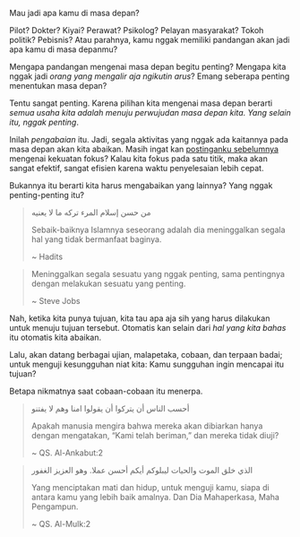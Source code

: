 Mau jadi apa kamu di masa depan?

Pilot? Dokter? Kiyai? Perawat? Psikolog? Pelayan masyarakat? Tokoh politik? Pebisnis? Atau parahnya, kamu nggak memiliki pandangan akan jadi apa kamu di masa depanmu?

Mengapa pandangan mengenai masa depan begitu penting? Mengapa kita nggak jadi _orang yang mengalir aja ngikutin arus_? Emang seberapa penting menentukan masa depan?

Tentu sangat penting. Karena pilihan kita mengenai masa depan berarti _semua usaha kita adalah menuju perwujudan masa depan kita. Yang selain itu, nggak penting_.

Inilah _pengabaian_ itu. Jadi, segala aktivitas yang nggak ada kaitannya pada masa depan akan kita abaikan. Masih ingat kan [postinganku sebelumnya](/mengapa-malas-0822) mengenai kekuatan fokus? Kalau kita fokus pada satu titik, maka akan sangat efektif, sangat efisien karena waktu penyelesaian lebih cepat.

Bukannya itu berarti kita harus mengabaikan yang lainnya? Yang nggak penting-penting itu?

> من حسن إسلام المرء تركه ما لا يعنيه
>
> Sebaik-baiknya Islamnya seseorang adalah dia meninggalkan segala hal yang tidak bermanfaat baginya.
>
> ~ Hadits

> Meninggalkan segala sesuatu yang nggak penting, sama pentingnya dengan melakukan sesuatu yang penting.
>
> ~ Steve Jobs

Nah, ketika kita punya tujuan, kita tau apa aja sih yang harus dilakukan untuk menuju tujuan tersebut. Otomatis kan selain dari _hal yang kita bahas_ itu otomatis kita abaikan.

Lalu, akan datang berbagai ujian, malapetaka, cobaan, dan terpaan badai; untuk menguji kesungguhan niat kita: Kamu sungguhan ingin mencapai itu tujuan?

Betapa nikmatnya saat cobaan-cobaan itu menerpa.

> أحسب الناس أن يتركوا أن يقولوا امنا وهم لا يفتنو
>
> Apakah manusia mengira bahwa mereka akan dibiarkan hanya dengan mengatakan, “Kami telah beriman,” dan mereka tidak diuji?
>
> ~ QS. Al-Ankabut:2

> الذي خلق الموت والحيات ليبلوكم أيكم أحسن عملا. وهو العزيز الغفور
>
> Yang menciptakan mati dan hidup, untuk menguji kamu, siapa di antara kamu yang lebih baik amalnya. Dan Dia Mahaperkasa, Maha Pengampun.
>
> ~ QS. Al-Mulk:2